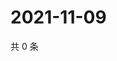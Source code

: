 # 2021-11-09

共 0 条

<!-- BEGIN WEIBO -->
<!-- 最后更新时间 Tue Nov 09 2021 10:23:05 GMT+0800 (China Standard Time) -->

<!-- END WEIBO -->
